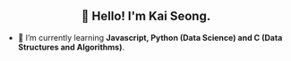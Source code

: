 <h2 align="center">👋 Hello! I'm Kai Seong.</h2>


- 🌱 I’m currently learning **Javascript, Python (Data Science) and C (Data Structures and Algorithms)**.

<!--START_SECTION:waka-->
<!--END_SECTION:waka-->
